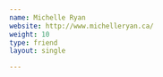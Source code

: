 ```yaml
---
name: Michelle Ryan
website: http://www.michelleryan.ca/
weight: 10
type: friend
layout: single

---
```

